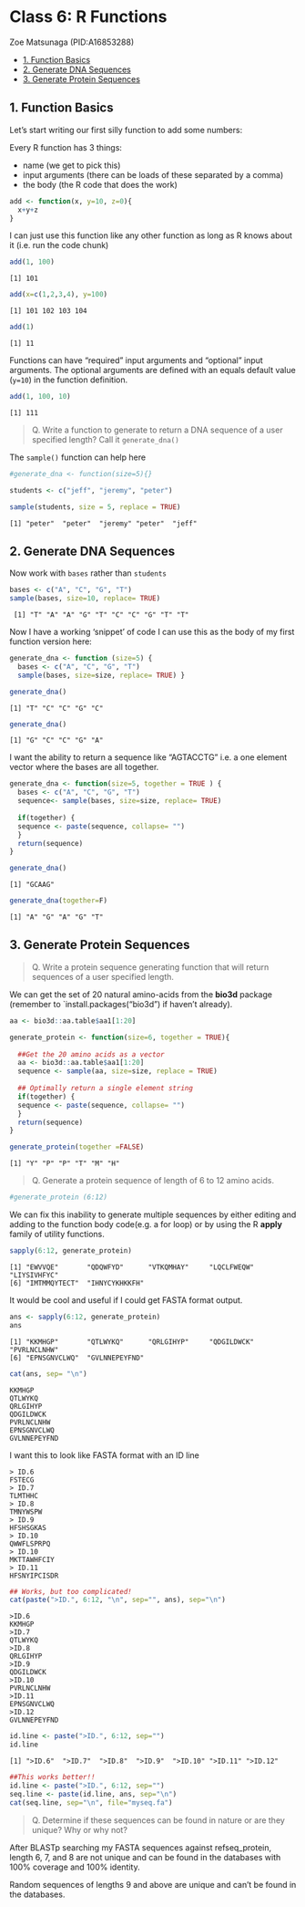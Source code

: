 # Class 6: R Functions
Zoe Matsunaga (PID:A16853288)

- [1. Function Basics](#1-function-basics)
- [2. Generate DNA Sequences](#2-generate-dna-sequences)
- [3. Generate Protein Sequences](#3-generate-protein-sequences)

## 1. Function Basics

Let’s start writing our first silly function to add some numbers:

Every R function has 3 things:

- name (we get to pick this)
- input arguments (there can be loads of these separated by a comma)
- the body (the R code that does the work)

``` r
add <- function(x, y=10, z=0){
  x+y+z
}
```

I can just use this function like any other function as long as R knows
about it (i.e. run the code chunk)

``` r
add(1, 100)
```

    [1] 101

``` r
add(x=c(1,2,3,4), y=100)
```

    [1] 101 102 103 104

``` r
add(1)
```

    [1] 11

Functions can have “required” input arguments and “optional” input
arguments. The optional arguments are defined with an equals default
value (`y=10`) in the function definition.

``` r
add(1, 100, 10)
```

    [1] 111

> Q. Write a function to generate to return a DNA sequence of a user
> specified length? Call it `generate_dna()`

The `sample()` function can help here

``` r
#generate_dna <- function(size=5){}

students <- c("jeff", "jeremy", "peter")

sample(students, size = 5, replace = TRUE)
```

    [1] "peter"  "peter"  "jeremy" "peter"  "jeff"  

## 2. Generate DNA Sequences

Now work with `bases` rather than `students`

``` r
bases <- c("A", "C", "G", "T")
sample(bases, size=10, replace= TRUE)
```

     [1] "T" "A" "A" "G" "T" "C" "C" "G" "T" "T"

Now I have a working ‘snippet’ of code I can use this as the body of my
first function version here:

``` r
generate_dna <- function (size=5) {
  bases <- c("A", "C", "G", "T")
  sample(bases, size=size, replace= TRUE) }
```

``` r
generate_dna()
```

    [1] "T" "C" "C" "G" "C"

``` r
generate_dna()
```

    [1] "G" "C" "C" "G" "A"

I want the ability to return a sequence like “AGTACCTG” i.e. a one
element vector where the bases are all together.

``` r
generate_dna <- function(size=5, together = TRUE ) {
  bases <- c("A", "C", "G", "T")
  sequence<- sample(bases, size=size, replace= TRUE) 
  
  if(together) {
  sequence <- paste(sequence, collapse= "")
  }
  return(sequence)
}
```

``` r
generate_dna()
```

    [1] "GCAAG"

``` r
generate_dna(together=F)
```

    [1] "A" "G" "A" "G" "T"

## 3. Generate Protein Sequences

> Q. Write a protein sequence generating function that will return
> sequences of a user specified length.

We can get the set of 20 natural amino-acids from the **bio3d** package
(remember to \`install.packages(“bio3d”) if haven’t already).

``` r
aa <- bio3d::aa.table$aa1[1:20]
```

``` r
generate_protein <- function(size=6, together = TRUE){
 
  ##Get the 20 amino acids as a vector
  aa <- bio3d::aa.table$aa1[1:20]
  sequence <- sample(aa, size=size, replace = TRUE)
  
  ## Optimally return a single element string
  if(together) {
  sequence <- paste(sequence, collapse= "")
  }
  return(sequence)
}
```

``` r
generate_protein(together =FALSE)
```

    [1] "Y" "P" "P" "T" "M" "H"

> Q. Generate a protein sequence of length of 6 to 12 amino acids.

``` r
#generate_protein (6:12)
```

We can fix this inability to generate multiple sequences by either
editing and adding to the function body code(e.g. a for loop) or by
using the R **apply** family of utility functions.

``` r
sapply(6:12, generate_protein)
```

    [1] "EWVVQE"       "QDQWFYD"      "VTKQMHAY"     "LQCLFWEQW"    "LIYSIVHFYC"  
    [6] "IMTMMQYTECT"  "IHNYCYKHKKFH"

It would be cool and useful if I could get FASTA format output.

``` r
ans <- sapply(6:12, generate_protein)
ans
```

    [1] "KKMHGP"       "QTLWYKQ"      "QRLGIHYP"     "QDGILDWCK"    "PVRLNCLNHW"  
    [6] "EPNSGNVCLWQ"  "GVLNNEPEYFND"

``` r
cat(ans, sep= "\n")
```

    KKMHGP
    QTLWYKQ
    QRLGIHYP
    QDGILDWCK
    PVRLNCLNHW
    EPNSGNVCLWQ
    GVLNNEPEYFND

I want this to look like FASTA format with an ID line

    > ID.6
    FSTECG
    > ID.7
    TLMTHHC
    > ID.8
    TMNYWSPW
    > ID.9
    HFSHSGKAS
    > ID.10
    QWWFLSPRPQ
    > ID.10
    MKTTAWHFCIY
    > ID.11
    HFSNYIPCISDR

``` r
## Works, but too complicated!
cat(paste(">ID.", 6:12, "\n", sep="", ans), sep="\n")
```

    >ID.6
    KKMHGP
    >ID.7
    QTLWYKQ
    >ID.8
    QRLGIHYP
    >ID.9
    QDGILDWCK
    >ID.10
    PVRLNCLNHW
    >ID.11
    EPNSGNVCLWQ
    >ID.12
    GVLNNEPEYFND

``` r
id.line <- paste(">ID.", 6:12, sep="")
id.line
```

    [1] ">ID.6"  ">ID.7"  ">ID.8"  ">ID.9"  ">ID.10" ">ID.11" ">ID.12"

``` r
##This works better!!
id.line <- paste(">ID.", 6:12, sep="")
seq.line <- paste(id.line, ans, sep="\n")
cat(seq.line, sep="\n", file="myseq.fa")
```

> Q. Determine if these sequences can be found in nature or are they
> unique? Why or why not?

After BLASTp searching my FASTA sequences against refseq_protein, length
6, 7, and 8 are not unique and can be found in the databases with 100%
coverage and 100% identity.

Random sequences of lengths 9 and above are unique and can’t be found in
the databases.
